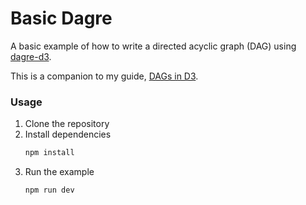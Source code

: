 # Basic Dagre

A basic example of how to write a directed acyclic graph (DAG) using [dagre-d3](https://www.npmjs.com/package/dagre-d3).

This is a companion to my guide, [DAGs in D3](https://codemacabre.com/notes/dags-in-d3).

### Usage
1. Clone the repository
2. Install dependencies
    ```sh
    npm install
    ```
3. Run the example
    ```sh
    npm run dev
    ```
